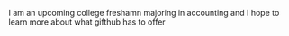 I am an upcoming college freshamn majoring in accounting and I hope to learn more about what gifthub has to offer 
